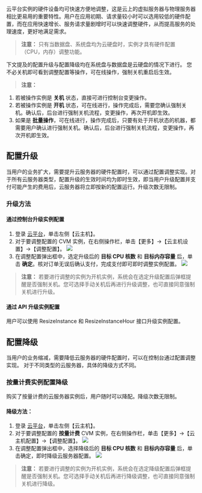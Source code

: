 
云平台实例的硬件设备均可快速方便地调整，这是云上的虚拟服务器与物理服务器相比更易用的重要特性。用户在应用初期、请求量较小时可以选用较低的硬件配置，而在应用快速增长、服务请求量剧增时可以快速调整硬件，从而提高服务的处理速度，更好地满足需求。

>**注意：**
>只有当数据盘、系统盘均为云硬盘时，实例才具有硬件配置（CPU，内存）调整功能。

下文提及的配置升级与配置降级均在系统盘与数据盘是云硬盘的情况下进行。
您不必关机即可看到调整配置等操作，可在线操作，强制关机重启后生效。
>**注意：**
1.	若被操作实例是 **关机** 状态，直接可进行控制台变更操作。
2.	若被操作实例是 **开机** 状态，可在线进行，操作完成后，需要您确认强制关机。确认后，后台进行强制关机流程，变更操作，再次开机即生效。
3.	如果是 **批量操作**，可在线进行，操作完成后，只要有处于开机状态的机器，都需要用户确认进行强制关机。确认后，后台进行强制关机流程，变更操作，再次开机即生效。

 ## 配置升级
当用户的业务扩大，需要提升云服务器的硬件配置时，可以通过配置调整实现。对于所有云服务器类型，配置升级的生效时间均为即时生效，即当用户升级配置并支付可能产生的费用后，云服务器将立即按新的配置运行。升级次数无限制。
### 升级方法
#### 通过控制台升级实例配置
1. 登录 [云平台](https://console.cloud.tencent.com/cvm/overview)，单击左侧【云主机】。
2. 对于要调整配置的 CVM 实例，在右侧操作栏，单击【更多】->【云主机设置】->【调整配置】。
   ![](https://mc.qcloudimg.com/static/img/2cf36c88b498d6e1a0f79141c0bc9ded/image.png)
3. 在调整配置弹出框中，选定升级后的 **目标 CPU 核数** 和 **目标内存容量** 后，单击 **确定**。核对订单无误后确认支付，完成支付即可即时调整实例配置。
 ![](https://mc.qcloudimg.com/static/img/a38af52306c38ab709b974432bb24895/7.png)
 
 >**注意：**
 >若要进行调整的实例为开机实例，系统会在选定升级配置后弹框提醒是否强制关机。您可选择手动关机后再进行升级调整，也可直接同意强制关机进行升级。


#### 通过 API 升级实例配置
用户可以使用 ResizeInstance 和 ResizeInstanceHour 接口升级实例配置。

 ## 配置降级
当用户的业务缩减，需要降低云服务器的硬件配置时，可以在控制台通过配置调整实现。
对于不同类型的云服务器，具体的降级方式不同。


### 按量计费实例配置降级 

购买了按量计费的云服务器实例后，用户随时可以降配。降级次数无限制。
#### 降级方法：
1. 登录 [云平台](https://console.cloud.tencent.com/cvm/overview)，单击左侧【云主机】。
2. 对于要调整配置的 **按量计费** CVM 实例，在右侧操作栏，单击【更多】->【云主机配置】->【调整配置】。
   ![](https://mc.qcloudimg.com/static/img/f4b8b92472a34a22f5a3df8ae8011f0d/image.png)
3. 在调整配置弹出框中，选择降级后的 **目标 CPU 核数** 和 **目标内存容量** 后，单击确定，即时降级云服务器配置。
   ![](https://mc.qcloudimg.com/static/img/2822c18d89c9e3aefda0dfce9c40b493/11.png)
  
>**注意：**
>若要进行调整的实例为开机实例，系统会在选定降级配置后弹框提醒是否强制关机。您可选择手动关机后再进行降级调整，也可直接同意强制关机进行降级。


